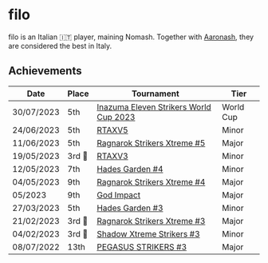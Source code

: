 # filo

filo is an Italian :it: player, maining Nomash. Together with [Aaronash](aaronash.md),
they are considered the best in Italy.

## Achievements

|Date|Place|Tournament|Tier|
|-|-|-|-|
| 30/07/2023 | 5th | [Inazuma Eleven Strikers World Cup 2023](../../tournaments/worldcup23.md) | World Cup |
| 24/06/2023 | 5th | [RTAXV5](../../tournaments/rtaxv/rtaxv5.md) | Minor |
| 11/06/2023 | 5th | [Ragnarok Strikers Xtreme #5](../../tournaments/ragna/ragnax5.md) | Major |
| 19/05/2023 |3rd :3rd_place_medal: | [RTAXV3](../../tournaments/rtaxv/rtaxv3.md) | Minor |
| 12/05/2023 | 7th | [Hades Garden #4](../../tournaments/hg/hg4.md) | Minor |
| 04/05/2023 | 9th | [Ragnarok Strikers Xtreme #4](../../tournaments/ragna/ragnax4.md) | Major |
| 05/2023 | 9th | [God Impact](../../tournaments/misc/godimpact.md) | Major |
| 27/03/2023 | 5th | [Hades Garden #3](../../tournaments/hg/hg3.md) | Minor |
| 21/02/2023 |3rd :3rd_place_medal: | [Ragnarok Strikers Xtreme #3](../../tournaments/ragna/ragnax3.md) | Major |
| 04/02/2023 |3rd :3rd_place_medal: | [Shadow Xtreme Strikers #3](../../tournaments/shadow/shadow3.md) | Minor |
| 08/07/2022 | 13th | [PEGASUS STRIKERS #3](../../tournaments/pegasus/pegasus9.md) | Major |

